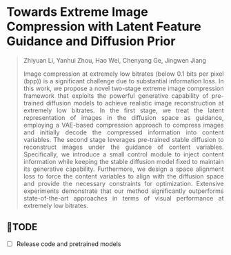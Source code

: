 # Towards Extreme Image Compression with Latent Feature Guidance and Diffusion Prior

> Zhiyuan Li, Yanhui Zhou, Hao Wei, Chenyang Ge, Jingwen Jiang<br>
> 
> <p style="text-align: justify;"> Image compression at extremely low bitrates (below 0.1 bits per pixel (bpp)) is a significant challenge due to substantial information loss. In this work, we propose a novel two-stage extreme image compression framework that exploits the powerful generative capability of pre-trained diffusion models to achieve realistic image reconstruction at extremely low bitrates. In the first stage, we treat the latent representation of images in the diffusion space as guidance, employing a VAE-based compression approach to compress images and initially decode the compressed information into content variables. The second stage leverages pre-trained stable diffusion to reconstruct images under the guidance of content variables. Specifically, we introduce a small control module to inject content information while keeping the stable diffusion model fixed to maintain its generative capability. Furthermore, we design a space alignment loss to force the content variables to align with the diffusion space and provide the necessary constraints for optimization. Extensive experiments demonstrate that our method significantly outperforms state-of-the-art approaches in terms of visual performance at extremely low bitrates.</p>



## :memo:TODE
- [ ] Release code and pretrained models

